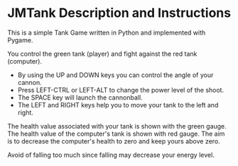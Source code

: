 # JMTank Description and Instructions

This is a simple Tank Game written in Python and implemented with Pygame.

You control the green tank (player) and fight against the red tank (computer).

* By using the UP and DOWN keys you can control the angle of your cannon.
* Press LEFT-CTRL or LEFT-ALT to change the power level of the shoot.
* The SPACE key will launch the cannonball.
* The LEFT and RIGHT keys help you to move your tank to the left and right.

The health value associated with your tank is shown with the green gauge. The health value of the
computer's tank is shown with red gauge. The aim is to decrease the
computer's health to zero and keep yours above zero.

Avoid of falling too much since falling may decrease your energy level.
